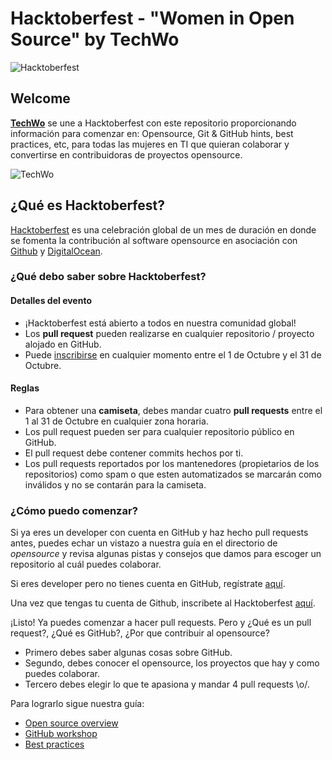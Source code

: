 # Hacktoberfest - "Women in Open Source" by TechWo

![Hacktoberfest][hf]

## Welcome
[**TechWo**][techwo] se une a Hacktoberfest con este repositorio proporcionando información para comenzar en: Opensource, Git &amp; GitHub hints, best practices, etc, para todas las mujeres en TI que quieran colaborar y convertirse en contribuidoras de proyectos opensource.

![TechWo](https://www.techwo.org/wp-content/uploads/2017/04/logo_techwo.png)

## ¿Qué es Hacktoberfest?
[Hacktoberfest][hfurl] es una celebración global de un mes de duración en donde se fomenta la contribución al software opensource en asociación con [Github][github] y [DigitalOcean][digitalocean].

### ¿Qué debo saber sobre Hacktoberfest?

#### Detalles del evento

- ¡Hacktoberfest está abierto a todos en nuestra comunidad global!
- Los **pull request** pueden realizarse en cualquier repositorio / proyecto alojado en GitHub.
- Puede [inscribirse][hfreg] en cualquier momento entre el 1 de Octubre y el 31 de Octubre.

#### Reglas

- Para obtener una **camiseta**, debes mandar cuatro **pull requests** entre el 1 al 31 de Octubre en cualquier zona horaria.
- Los pull request pueden ser para cualquier repositorio público en GitHub.
- El pull request debe contener commits hechos por ti.
- Los pull requests reportados por los mantenedores (propietarios de los repositorios) como spam o que esten automatizados se marcarán como inválidos y no se contarán para la camiseta.

### ¿Cómo puedo comenzar?
Si ya eres un developer con cuenta en GitHub y haz hecho pull requests antes, puedes echar un vistazo a nuestra guía en el directorio de *opensource* y revisa algunas pistas y consejos que damos para escoger un repositorio al cuál puedes colaborar.

Si eres developer pero no tienes cuenta en GitHub, regístrate [aquí][githubreg].

Una vez que tengas tu cuenta de Github, inscribete al Hacktoberfest [aquí][hfreg].

¡Listo! Ya puedes comenzar a hacer pull requests. Pero y ¿Qué es un pull request?, ¿Qué es GitHub?, ¿Por que contribuir al opensource?

- Primero debes saber algunas cosas sobre GitHub.
- Segundo, debes conocer el opensource, los proyectos que hay y como puedes colaborar.
- Tercero debes elegir lo que te apasiona y mandar 4 pull requests \o/.

Para lograrlo sigue nuestra guía:

- [Open source overview](opensource-overview/README.md)
- [GitHub workshop](github-workshop/README.md)
- [Best practices](best-practices/README.md)

[hf]: https://nyc3.digitaloceanspaces.com/hacktoberfest/Hacktoberfest17-Email-01.png
[hfurl]: https://hacktoberfest.digitalocean.com/
[github]: https://github.com/
[digitalocean]: https://www.digitalocean.com/
[githubreg]: https://github.com/join?source=header-home
[hfreg]: https://hacktoberfest.digitalocean.com/auth/github
[techwo]: https://techwo.org
